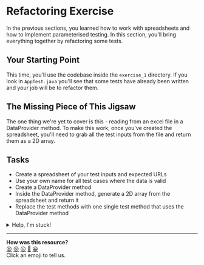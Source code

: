 # Refactoring Exercise

In the previous sections, you learned how to work with spreadsheets and how to
implement parameterised testing. In this section, you'll bring everything
together by refactoring some tests.

## Your Starting Point

This time, you'll use the codebase inside the `exercise_1` directory. If you
look in `AppTest.java` you'll see that some tests have already been written and
your job will be to refactor them.

## The Missing Piece of This Jigsaw

The one thing we're yet to cover is this - reading from an excel file in a
DataProvider method. To make this work, once you've created the spreadsheet,
you'll need to grab all the test inputs from the file and return them as a 2D
array.

## Tasks

- Create a spreadsheet of your test inputs and expected URLs
- Use your own name for all test cases where the data is valid
- Create a DataProvider method
- Inside the DataProvider method, generate a 2D array from the spreadsheet and
  return it
- Replace the test methods with one single test method that uses the
  DataProvider method

<details>
  <summary>Help, I'm stuck!</summary>
  <p>If you're stuck trying to generate the 2D array from your excel data, you might find <a href="https://gist.github.com/EdwardAndress/4626c4b767614723f25d39f44603798d">this gist</a> helpful. It defines a class for extracting excel data as an <code>Object[][]</code>. To use it, copy the code into a new class called `ExcelUtils.java` then call <code>return ExcelUtils.read(path)</code> in your DataProvider method, adding the <em>path</em> to your excel file as the argument.
  </p>
</details>


<!-- BEGIN GENERATED SECTION DO NOT EDIT -->

---

**How was this resource?**  
[😫](https://airtable.com/shrUJ3t7KLMqVRFKR?prefill_Repository=makersacademy%2Fextending-testing&prefill_File=phase8%2F04_refactoring_exercise.md&prefill_Sentiment=😫) [😕](https://airtable.com/shrUJ3t7KLMqVRFKR?prefill_Repository=makersacademy%2Fextending-testing&prefill_File=phase8%2F04_refactoring_exercise.md&prefill_Sentiment=😕) [😐](https://airtable.com/shrUJ3t7KLMqVRFKR?prefill_Repository=makersacademy%2Fextending-testing&prefill_File=phase8%2F04_refactoring_exercise.md&prefill_Sentiment=😐) [🙂](https://airtable.com/shrUJ3t7KLMqVRFKR?prefill_Repository=makersacademy%2Fextending-testing&prefill_File=phase8%2F04_refactoring_exercise.md&prefill_Sentiment=🙂) [😀](https://airtable.com/shrUJ3t7KLMqVRFKR?prefill_Repository=makersacademy%2Fextending-testing&prefill_File=phase8%2F04_refactoring_exercise.md&prefill_Sentiment=😀)  
Click an emoji to tell us.

<!-- END GENERATED SECTION DO NOT EDIT -->
